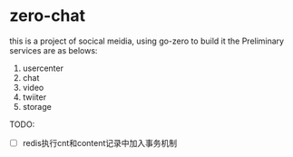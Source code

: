 # zero-chat
this is a project of socical meidia, using go-zero to build it
the Preliminary services are as belows:
1. usercenter
2. chat
3. video
4. twiiter
5. storage

TODO:
- [ ] redis执行cnt和content记录中加入事务机制 
